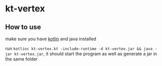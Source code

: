 # kt-vertex

## How to use

make sure you have [kotlin](https://kotlinlang.org/docs/command-line.html) and java installed

run `kotlinc kt-vertex.kt -include-runtime -d kt-vertex.jar && java -jar kt-vertex.jar`, it should start the program as well as generate a jar in the same folder
